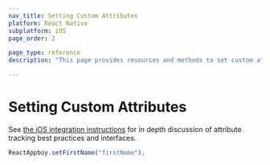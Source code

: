 ```yaml
---
nav_title: Setting Custom Attributes
platform: React Native
subplatform: iOS
page_order: 2

page_type: reference
description: "This page provides resources and methods to set custom attributes for your iOS app running React Native."

---
```


# Setting Custom Attributes

See [the iOS integration instructions][1] for in depth discussion of attribute tracking best practices and interfaces.

```javascript
ReactAppboy.setFirstName("firstName");
```

[1]: {{site.baseurl}}/developer_guide/platform_integration_guides/ios/analytics/setting_custom_attributes/
